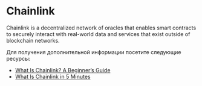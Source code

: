 # Chainlink

Chainlink is a decentralized network of oracles that enables smart contracts to securely interact with real-world data and services that exist outside of blockchain networks.

Для получения дополнительной информации посетите следующие ресурсы:

- [What Is Chainlink? A Beginner’s Guide](https://blog.chain.link/what-is-chainlink/)
- [What Is Chainlink in 5 Minutes](https://www.gemini.com/cryptopedia/what-is-chainlink-and-how-does-it-work)

